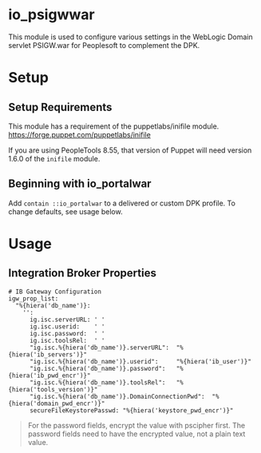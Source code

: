 
# io_psigwwar

This module is used to configure various settings in the WebLogic Domain servlet PSIGW.war for Peoplesoft to complement the DPK.

# Setup

## Setup Requirements

This module has a requirement of the puppetlabs/inifile module. https://forge.puppet.com/puppetlabs/inifile

If you are using PeopleTools 8.55, that version of Puppet will need version 1.6.0 of the `inifile` module.

## Beginning with io_portalwar  

Add `contain ::io_portalwar` to a delivered or custom DPK profile. To change defaults, see usage below.

# Usage

## Integration Broker Properties

```
# IB Gateway Configuration
igw_prop_list:
  "%{hiera('db_name')}:
    '':
      ig.isc.serverURL: ' '
      ig.isc.userid:    ' '
      ig.isc.password:  ' '
      ig.isc.toolsRel:  ' '
      "ig.isc.%{hiera('db_name')}.serverURL":  "%{hiera('ib_servers')}"
      "ig.isc.%{hiera('db_name')}.userid":     "%{hiera('ib_user')}"
      "ig.isc.%{hiera('db_name')}.password":   "%{hiera('ib_pwd_encr')}"
      "ig.isc.%{hiera('db_name')}.toolsRel":   "%{hiera('tools_version')}"
      "ig.isc.%{hiera('db_name')}.DomainConnectionPwd":  "%{hiera('domain_pwd_encr')}"
      secureFileKeystorePasswd: "%{hiera('keystore_pwd_encr')}"
```

> For the password fields, encrypt the value with pscipher first. The password fields need to have the encrypted value, not a plain text value.

